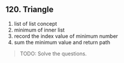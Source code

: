 ## 120. Triangle
1. list of list concept
2. minimum of inner list
3. record the index value of minimum number
4. sum the minimum value and return path

> TODO: Solve the questions.

